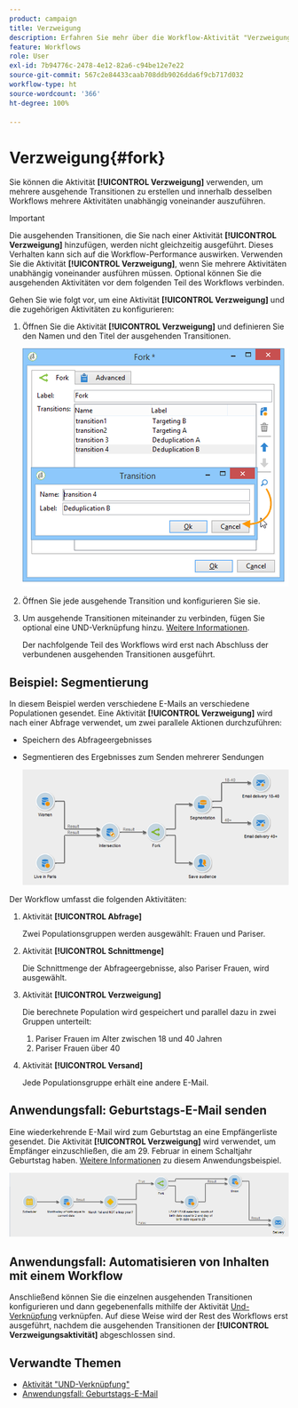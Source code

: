 ```yaml
---
product: campaign
title: Verzweigung
description: Erfahren Sie mehr über die Workflow-Aktivität "Verzweigung"
feature: Workflows
role: User
exl-id: 7b94776c-2478-4e12-82a6-c94be12e7e22
source-git-commit: 567c2e84433caab708ddb9026dda6f9cb717d032
workflow-type: ht
source-wordcount: '366'
ht-degree: 100%

---
```


# Verzweigung{#fork}



Sie können die Aktivität **[!UICONTROL Verzweigung]** verwenden, um mehrere ausgehende Transitionen zu erstellen und innerhalb desselben Workflows mehrere Aktivitäten unabhängig voneinander auszuführen.

>[!IMPORTANT]
>
>Die ausgehenden Transitionen, die Sie nach einer Aktivität **[!UICONTROL Verzweigung]** hinzufügen, werden nicht gleichzeitig ausgeführt. Dieses Verhalten kann sich auf die Workflow-Performance auswirken. Verwenden Sie die Aktivität **[!UICONTROL Verzweigung]**, wenn Sie mehrere Aktivitäten unabhängig voneinander ausführen müssen. Optional können Sie die ausgehenden Aktivitäten vor dem folgenden Teil des Workflows verbinden.

Gehen Sie wie folgt vor, um eine Aktivität **[!UICONTROL Verzweigung]** und die zugehörigen Aktivitäten zu konfigurieren:

1. Öffnen Sie die Aktivität **[!UICONTROL Verzweigung]** und definieren Sie den Namen und den Titel der ausgehenden Transitionen.

   ![](assets/s_user_segmentation_fork.png)

1. Öffnen Sie jede ausgehende Transition und konfigurieren Sie sie.
1. Um ausgehende Transitionen miteinander zu verbinden, fügen Sie optional eine UND-Verknüpfung hinzu. [Weitere Informationen](and-join.md).

   Der nachfolgende Teil des Workflows wird erst nach Abschluss der verbundenen ausgehenden Transitionen ausgeführt.

## Beispiel: Segmentierung

In diesem Beispiel werden verschiedene E-Mails an verschiedene Populationen gesendet. Eine Aktivität **[!UICONTROL Verzweigung]** wird nach einer Abfrage verwendet, um zwei parallele Aktionen durchzuführen:

* Speichern des Abfrageergebnisses
* Segmentieren des Ergebnisses zum Senden mehrerer Sendungen

  ![Die Verzweigung folgt der Schnittmenge aus zwei Abfragen und vorangehenden Aktivitäten zur Listen-Update- und Aufspaltungsaktivität.](assets/wkf_fork_example.png)

Der Workflow umfasst die folgenden Aktivitäten:

1. Aktivität **[!UICONTROL Abfrage]**

   Zwei Populationsgruppen werden ausgewählt: Frauen und Pariser. 

1. Aktivität **[!UICONTROL Schnittmenge]**

   Die Schnittmenge der Abfrageergebnisse, also Pariser Frauen, wird ausgewählt.

1. Aktivität **[!UICONTROL Verzweigung]**

   Die berechnete Population wird gespeichert und parallel dazu in zwei Gruppen unterteilt:

   1. Pariser Frauen im Alter zwischen 18 und 40 Jahren
   1. Pariser Frauen über 40

1. Aktivität **[!UICONTROL Versand]**

   Jede Populationsgruppe erhält eine andere E-Mail.

## Anwendungsfall: Geburtstags-E-Mail senden

Eine wiederkehrende E-Mail wird zum Geburtstag an eine Empfängerliste gesendet. Die Aktivität **[!UICONTROL Verzweigung]** wird verwendet, um Empfänger einzuschließen, die am 29. Februar in einem Schaltjahr Geburtstag haben. [Weitere Informationen](send-a-birthday-email.md) zu diesem Anwendungsbeispiel.

![Die Verzweigung folgt einer Testaktivität und geht zwei Abfrageaktivitäten voraus.](assets/birthday-workflow_usecase_1.png)

## Anwendungsfall: Automatisieren von Inhalten mit einem Workflow


Anschließend können Sie die einzelnen ausgehenden Transitionen konfigurieren und dann gegebenenfalls mithilfe der Aktivität [Und-Verknüpfung](and-join.md) verknüpfen. Auf diese Weise wird der Rest des Workflows erst ausgeführt, nachdem die ausgehenden Transitionen der **[!UICONTROL Verzweigungsaktivität]** abgeschlossen sind.

## Verwandte Themen

* [Aktivität &quot;UND-Verknüpfung&quot;](and-join.md)
* [Anwendungsfall: Geburtstags-E-Mail](send-a-birthday-email.md)
